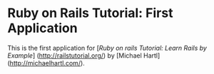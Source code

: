 # Ruby on Rails Tutorial: First Application

This is the first application for
[*Ruby on rails Tutorial: Learn Rails by Example*] (http://railstutorial.org/)
by [Michael Hartl] (http://michaelhartl.com/).

